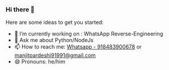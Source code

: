 ### Hi there 👋

Here are some ideas to get you started:

- 🔭 I’m currently working on : WhatsApp Reverse-Engineering
- 💬 Ask me about Python/NodeJs
- 📫 How to reach me: [Whatsapp - 918483900678](https://wa.me/918483900678?text=Hey..%20I%20found%20you%20from%20Github...) or manjitpardeshi91991@gmail.com
- 😄 Pronouns: he/him

